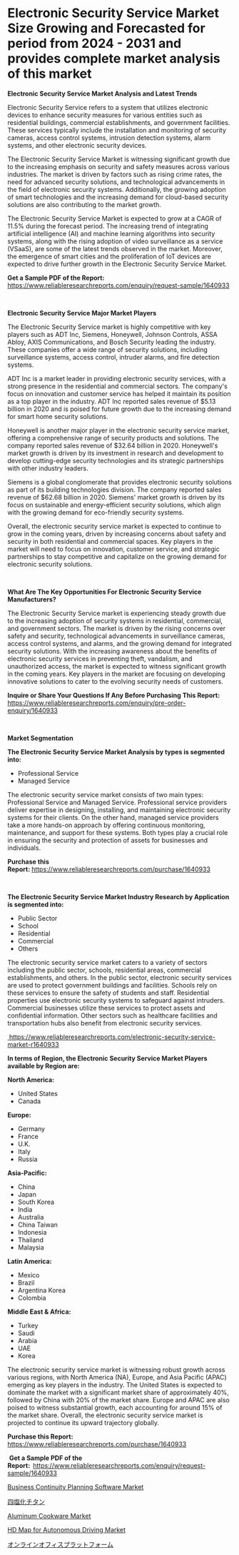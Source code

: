 <p><h1>Electronic Security Service Market Size Growing and Forecasted for period from 2024 - 2031 and provides complete market analysis of this market</h1></p><p><strong>Electronic Security Service Market Analysis and Latest Trends</strong></p>
<p><p>Electronic Security Service refers to a system that utilizes electronic devices to enhance security measures for various entities such as residential buildings, commercial establishments, and government facilities. These services typically include the installation and monitoring of security cameras, access control systems, intrusion detection systems, alarm systems, and other electronic security devices.</p><p>The Electronic Security Service Market is witnessing significant growth due to the increasing emphasis on security and safety measures across various industries. The market is driven by factors such as rising crime rates, the need for advanced security solutions, and technological advancements in the field of electronic security systems. Additionally, the growing adoption of smart technologies and the increasing demand for cloud-based security solutions are also contributing to the market growth.</p><p>The Electronic Security Service Market is expected to grow at a CAGR of 11.5% during the forecast period. The increasing trend of integrating artificial intelligence (AI) and machine learning algorithms into security systems, along with the rising adoption of video surveillance as a service (VSaaS), are some of the latest trends observed in the market. Moreover, the emergence of smart cities and the proliferation of IoT devices are expected to drive further growth in the Electronic Security Service Market.</p></p>
<p><strong>Get a Sample PDF of the Report:&nbsp;</strong> <a href="https://www.reliableresearchreports.com/enquiry/request-sample/1640933">https://www.reliableresearchreports.com/enquiry/request-sample/1640933</a></p>
<p>&nbsp;</p>
<p><strong>Electronic Security Service Major Market Players</strong></p>
<p><p>The Electronic Security Service market is highly competitive with key players such as ADT Inc, Siemens, Honeywell, Johnson Controls, ASSA Abloy, AXIS Communications, and Bosch Security leading the industry. These companies offer a wide range of security solutions, including surveillance systems, access control, intruder alarms, and fire detection systems.</p><p>ADT Inc is a market leader in providing electronic security services, with a strong presence in the residential and commercial sectors. The company's focus on innovation and customer service has helped it maintain its position as a top player in the industry. ADT Inc reported sales revenue of $5.13 billion in 2020 and is poised for future growth due to the increasing demand for smart home security solutions.</p><p>Honeywell is another major player in the electronic security service market, offering a comprehensive range of security products and solutions. The company reported sales revenue of $32.64 billion in 2020. Honeywell's market growth is driven by its investment in research and development to develop cutting-edge security technologies and its strategic partnerships with other industry leaders.</p><p>Siemens is a global conglomerate that provides electronic security solutions as part of its building technologies division. The company reported sales revenue of $62.68 billion in 2020. Siemens' market growth is driven by its focus on sustainable and energy-efficient security solutions, which align with the growing demand for eco-friendly security systems.</p><p>Overall, the electronic security service market is expected to continue to grow in the coming years, driven by increasing concerns about safety and security in both residential and commercial spaces. Key players in the market will need to focus on innovation, customer service, and strategic partnerships to stay competitive and capitalize on the growing demand for electronic security solutions.</p></p>
<p>&nbsp;</p>
<p><strong>What Are The Key Opportunities For Electronic Security Service Manufacturers?</strong></p>
<p><p>The Electronic Security Service market is experiencing steady growth due to the increasing adoption of security systems in residential, commercial, and government sectors. The market is driven by the rising concerns over safety and security, technological advancements in surveillance cameras, access control systems, and alarms, and the growing demand for integrated security solutions. With the increasing awareness about the benefits of electronic security services in preventing theft, vandalism, and unauthorized access, the market is expected to witness significant growth in the coming years. Key players in the market are focusing on developing innovative solutions to cater to the evolving security needs of customers.</p></p>
<p><strong>Inquire or Share Your Questions If Any Before Purchasing This Report:</strong> <a href="https://www.reliableresearchreports.com/enquiry/pre-order-enquiry/1640933">https://www.reliableresearchreports.com/enquiry/pre-order-enquiry/1640933</a></p>
<p>&nbsp;</p>
<p><strong>Market Segmentation</strong></p>
<p><strong>The Electronic Security Service Market Analysis by types is segmented into:</strong></p>
<p><ul><li>Professional Service</li><li>Managed Service</li></ul></p>
<p><p>The electronic security service market consists of two main types: Professional Service and Managed Service. Professional service providers deliver expertise in designing, installing, and maintaining electronic security systems for their clients. On the other hand, managed service providers take a more hands-on approach by offering continuous monitoring, maintenance, and support for these systems. Both types play a crucial role in ensuring the security and protection of assets for businesses and individuals.</p></p>
<p><strong>Purchase this Report:&nbsp;</strong><a href="https://www.reliableresearchreports.com/purchase/1640933">https://www.reliableresearchreports.com/purchase/1640933</a></p>
<p>&nbsp;</p>
<p><strong>The Electronic Security Service Market Industry Research by Application is segmented into:</strong></p>
<p><ul><li>Public Sector</li><li>School</li><li>Residential</li><li>Commercial</li><li>Others</li></ul></p>
<p><p>The electronic security service market caters to a variety of sectors including the public sector, schools, residential areas, commercial establishments, and others. In the public sector, electronic security services are used to protect government buildings and facilities. Schools rely on these services to ensure the safety of students and staff. Residential properties use electronic security systems to safeguard against intruders. Commercial businesses utilize these services to protect assets and confidential information. Other sectors such as healthcare facilities and transportation hubs also benefit from electronic security services.</p></p>
<p><a href="https://www.reliableresearchreports.com/electronic-security-service-market-r1640933">&nbsp;https://www.reliableresearchreports.com/electronic-security-service-market-r1640933</a></p>
<p><strong>In terms of Region, the Electronic Security Service Market Players available by Region are:</strong></p>
<p>
    <p> <strong> North America: </strong>
        <ul>
            <li>United States</li>
            <li>Canada</li>
        </ul>
        </p> 
    <p> <strong> Europe: </strong>
        <ul>
            <li>Germany</li>
            <li>France</li>
            <li>U.K.</li>
            <li>Italy</li>
            <li>Russia</li>
        </ul>
        </p> 
    <p> <strong> Asia-Pacific: </strong>
        <ul>
            <li>China</li>
            <li>Japan</li>
            <li>South Korea</li>
            <li>India</li>
            <li>Australia</li>
            <li>China Taiwan</li>
            <li>Indonesia</li>
            <li>Thailand</li>
            <li>Malaysia</li>
        </ul>
        </p> 
    <p> <strong> Latin America: </strong>
        <ul>
            <li>Mexico</li>
            <li>Brazil</li>
            <li>Argentina Korea</li>
            <li>Colombia</li>
        </ul>
        </p> 
    <p> <strong> Middle East & Africa: </strong>
        <ul>
            <li>Turkey</li>
            <li>Saudi</li>
            <li>Arabia</li>
            <li>UAE</li>
            <li>Korea</li>
        </ul>
    </p>
    </p>
<p><p>The electronic security service market is witnessing robust growth across various regions, with North America (NA), Europe, and Asia Pacific (APAC) emerging as key players in the industry. The United States is expected to dominate the market with a significant market share of approximately 40%, followed by China with 20% of the market share. Europe and APAC are also poised to witness substantial growth, each accounting for around 15% of the market share. Overall, the electronic security service market is projected to continue its upward trajectory globally.</p></p>
<p><strong>Purchase this Report: </strong><a href="https://www.reliableresearchreports.com/purchase/1640933">https://www.reliableresearchreports.com/purchase/1640933</a></p>
<p>&nbsp;<strong>Get a Sample PDF of the Report:&nbsp;&nbsp;</strong><a href="https://www.reliableresearchreports.com/enquiry/request-sample/1640933">https://www.reliableresearchreports.com/enquiry/request-sample/1640933</a></p>
<p><strong></strong></p>
<p><p><a href="https://www.linkedin.com/pulse/decoding-business-continuity-planning-software-market-metrics-xki6e?trackingId=HCd8wbyRladl5XLbPbRX5w%3D%3D">Business Continuity Planning Software Market</a></p><p><a href="https://github.com/EstelWisozk1/Market-Research-Report-List-1/blob/main/106584560144.md">四塩化チタン</a></p><p><a href="https://issuu.com/reportprime-2/docs/aluminum-cookware-market-size-2030.pptx">Aluminum Cookware Market</a></p><p><a href="https://github.com/Hazelklievgspy6vdcsmu106w/Market-Research-Report-List-2/blob/main/hd-map-for-autonomous-driving-market.md">HD Map for Autonomous Driving Market</a></p><p><a href="https://github.com/andym141978/Market-Research-Report-List-1/blob/main/492380860145.md">オンラインオフィスプラットフォーム</a></p></p>